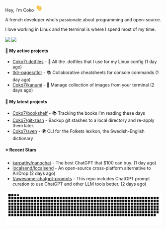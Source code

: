 Hey, I'm Coko <img src="./images/hi.gif" width="25" />

A french developer who's passionate about programming and open-source.

I love working in Linux and the terminal is where I spend most of my time.

<a href="https://github.com/anuraghazra/github-readme-stats">
  <img height=200 align="center" src="https://github-readme-stats.vercel.app/api/top-langs?username=coko7&layout=donut&theme=transparent" />
</a>
<a href="https://github.com/anuraghazra/convoychat">
  <img height=200 align="center" src="https://github-readme-stats.vercel.app/api?username=coko7&show_icons=true&theme=transparent" />
</a>

#### 👷 My active projects

- [Coko7/.dotfiles](https://github.com/Coko7/.dotfiles) - 🔧 All the .dotfiles that I use for my Linux config (1 day ago)
- [tldr-pages/tldr](https://github.com/tldr-pages/tldr) - 📚 Collaborative cheatsheets for console commands (1 day ago)
- [Coko7/kanumi](https://github.com/Coko7/kanumi) - 🎨 Manage collection of images from your terminal (2 days ago)

#### 🌱 My latest projects

- [Coko7/bookshelf](https://github.com/Coko7/bookshelf) - 📚 Tracking the books I&#39;m reading these days 
- [Coko7/git-zash](https://github.com/Coko7/git-zash) - Backup git stashes to a local directory and re-apply them later.
- [Coko7/sven](https://github.com/Coko7/sven) - 🌍 CLI for the Folkets lexikon, the Swedish-English dictionary 

#### ⭐ Recent Stars

- [karpathy/nanochat](https://github.com/karpathy/nanochat) - The best ChatGPT that $100 can buy. (1 day ago)
- [localsend/localsend](https://github.com/localsend/localsend) - An open-source cross-platform alternative to AirDrop (2 days ago)
- [f/awesome-chatgpt-prompts](https://github.com/f/awesome-chatgpt-prompts) - This repo includes ChatGPT prompt curation to use ChatGPT and other LLM tools better. (2 days ago)

<picture>
  <source media="(prefers-color-scheme: dark)"  srcset="https://raw.githubusercontent.com/Coko7/Coko7/snake/github-contribution-grid-snake-dark.svg">
  <source media="(prefers-color-scheme: light)" srcset="https://raw.githubusercontent.com/Coko7/Coko7/snake/github-contribution-grid-snake-light.svg">
  <img align="center" alt="GitHub Contribution Snake" src="https://raw.githubusercontent.com/Coko7/Coko7/snake/github-contribution-grid-snake-light.svg">
</picture>
